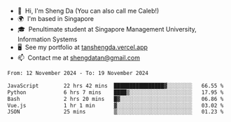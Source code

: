 <!---
tan-sd/tan-sd is a ✨ special ✨ repository because its `README.md` (this file) appears on your GitHub profile.
You can click the Preview link to take a look at your changes.
--->
- 👋  Hi, I'm Sheng Da (You can also call me Caleb!)
- 🌍  I'm based in Singapore
- 🎓  Penultimate student at Singapore Management University, Information Systems
- 🖥️  See my portfolio at [tanshengda.vercel.app](https://tanshengda.vercel.app/)
- 📫  Contact me at [shengdatan@gmail.com](mailto:shengdatan@gmail.com)

<!--START_SECTION:waka-->

```txt
From: 12 November 2024 - To: 19 November 2024

JavaScript        22 hrs 42 mins  ████████████████▓░░░░░░░░   66.55 %
Python            6 hrs 7 mins    ████▒░░░░░░░░░░░░░░░░░░░░   17.95 %
Bash              2 hrs 20 mins   █▓░░░░░░░░░░░░░░░░░░░░░░░   06.86 %
Vue.js            1 hr 1 min      ▓░░░░░░░░░░░░░░░░░░░░░░░░   03.02 %
JSON              25 mins         ▒░░░░░░░░░░░░░░░░░░░░░░░░   01.23 %
```

<!--END_SECTION:waka-->
